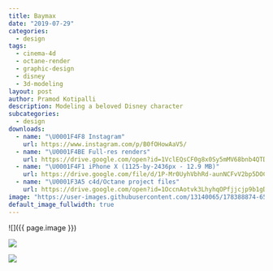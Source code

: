 ```yaml
---
title: Baymax
date: "2019-07-29"
categories:
  - design
tags:
  - cinema-4d
  - octane-render
  - graphic-design
  - disney
  - 3d-modeling
layout: post
author: Pramod Kotipalli
description: Modeling a beloved Disney character
subcategories:
  - design
downloads:
  - name: "\U0001F4F8 Instagram"
    url: https://www.instagram.com/p/B0fOHowAaV5/
  - name: "\U0001F4BE Full-res renders"
    url: https://drive.google.com/open?id=1VclEQsCF0g8x0Sy5mMV68bnb4QTDHaJk
  - name: "\U0001F4F1 iPhone X (1125-by-2436px - 12.9 MB)"
    url: https://drive.google.com/file/d/1P-Mr0UyhVbhRd-aunNCFvV2bp5DOCFsB/view?usp=sharing
  - name: "\U0001F3A5 c4d/Octane project files"
    url: https://drive.google.com/open?id=1OccnAotvk3LhyhqOPfjjcjp9b1gD_YsL
image: "https://user-images.githubusercontent.com/13140065/178388874-65f96942-5558-48e7-9e49-4187f54ac2e2.png"
default_image_fullwidth: true
---
```


![]({{ page.image }})

![](https://user-images.githubusercontent.com/13140065/178388868-b901fdbd-4bb1-483e-9032-a98b12af3177.png)

![](https://user-images.githubusercontent.com/13140065/178388873-79c48266-9a5d-4e56-a047-a0b9d735d314.png)
